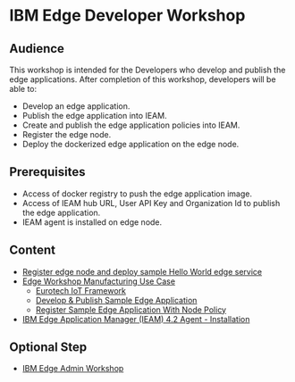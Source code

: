 # IBM Edge Developer Workshop

## Audience

This workshop is intended for the Developers who develop and publish the edge applications. 
After completion of this workshop, developers will be able to:
- Develop an edge application.
- Publish the edge application into IEAM.
- Create and publish the edge application policies into IEAM.
- Register the edge node.
- Deploy the dockerized edge application on the edge node.

## Prerequisites

- Access of docker registry to push the edge application image.
- Access of IEAM hub URL, User API Key and Organization Id to publish the edge application.
- IEAM agent is installed on edge node.

## Content

- [Register edge node and deploy sample Hello World edge service](helloworld-app.md)
- [Edge Workshop Manufacturing Use Case](edge-manufacturing-usecase.md)
    - [Eurotech IoT Framework](eurotech-iot-framework.md)
    - [Develop & Publish Sample Edge Application](sample-edge-app-publish.md)
    - [Register Sample Edge Application With Node Policy](sample-edge-app-register.md)
- [IBM Edge Application Manager (IEAM) 4.2 Agent - Installation](ieam42-agent-deploy.md)

## Optional Step

- [IBM Edge Admin Workshop](edge-workshop-admin.md)